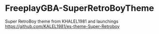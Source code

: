 # FreeplayGBA-SuperRetroBoyTheme
Super RetroBoy theme from KHALEL1981 and launchings
https://github.com/KALEL1981/es-theme-Super-Retroboy
